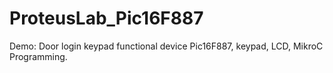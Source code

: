 # ProteusLab_Pic16F887
Demo: Door login keypad functional device Pic16F887, keypad, LCD, MikroC Programming. 
